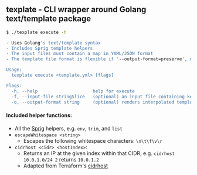 ## texplate - CLI wrapper around Golang text/template package

```sh
$ ./texplate execute -h

- Uses Golang's text/template syntax
- Includes Sprig template helpers
- The input files must contain a map in YAML/JSON format
- The template file format is flexible if '--output-format=preserve', otherwise the template must be YAML/JSON

Usage:
  texplate execute <template.yml> [flags]

Flags:
  -h, --help                     help for execute
  -f, --input-file stringSlice   (optional) an input file containing key-value pair to interpolate into the template
  -o, --output-format string     (optional) renders interpolated template in the given format. Accepts 'preserve', 'yaml', or 'json' (default "preserve")
```

#### Included helper functions:

- All the [Sprig](http://masterminds.github.io/sprig/) helpers, e.g. `env`, `trim`, and `list`
- `escapeWhitespace <string>`
  - Escapes the following whitespace characters: `\n\t\f\v\r`
- `cidrhost <cidr> <hostIndex>`:
  - Returns an IP at the given index within that CIDR, e.g. `cidrhost 10.0.1.0/24 2` returns `10.0.1.2`
  - Adapted from Terraform's [cidrhost](https://www.terraform.io/docs/configuration/interpolation.html#cidrhost-iprange-hostnum-)
